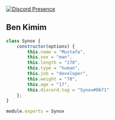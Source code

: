[![Discord Presence](https://lanyard-profile-readme.vercel.app/api/971898821678350376?hideDiscrim=true)](https://discord.com/users/971898821678350376)

<h2>Ben Kimim</h2>

```js
class Synox {
    constructor(options) {
        this.name = "Mustafa",
        this.sex = "man",
        this.length = "178",
        this.type = "human",
        this.job = "developer",
        this.weight = "78",
        this.age = "17",
        this.discord.tag = "Synox#0671"
    };
}

module.exports = Synox
```
